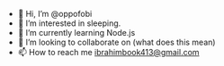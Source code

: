 - 👋 Hi, I’m @oppofobi
- 👀 I’m interested in sleeping.
- 🌱 I’m currently learning Node.js
- 💞️ I’m looking to collaborate on (what does this mean)
- 📫 How to reach me ibrahimbook413@gmail.com

<!---
oppofobi/oppofobi is a ✨ special ✨ repository because its `README.md` (this file) appears on your GitHub profile.
You can click the Preview link to take a look at your changes.
--->
